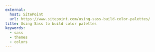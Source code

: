 ```yaml
---
external:
  host: SitePoint
  url: https://www.sitepoint.com/using-sass-build-color-palettes/
title: Using Sass to build color palettes
keywords:
  - sass
  - themes
  - colors
---
```

